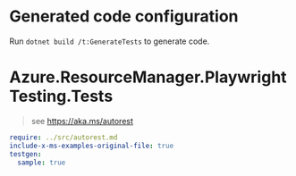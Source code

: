 # Generated code configuration

Run `dotnet build /t:GenerateTests` to generate code.

# Azure.ResourceManager.PlaywrightTesting.Tests

> see https://aka.ms/autorest
``` yaml
require: ../src/autorest.md
include-x-ms-examples-original-file: true
testgen:
  sample: true
```